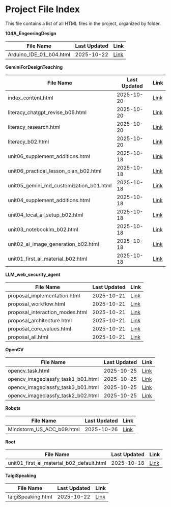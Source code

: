 # Project File Index

This file contains a list of all HTML files in the project, organized by folder.

**104A_EngeeringDesign**

| File Name | Last Updated | Link |
| --- | --- | --- |
| Arduino_IDE_01_b04.html | 2025-10-22 | [Link](https://joelhoty.github.io/ocgit/104A_EngeeringDesign/Arduino_IDE_01_b04.html) |

**GeminiForDesignTeaching**

| File Name | Last Updated | Link |
| --- | --- | --- |
| index_content.html | 2025-10-20 | [Link](https://joelhoty.github.io/ocgit/GeminiForDesignTeaching/index_content.html) |
| literacy_chatgpt_revise_b06.html | 2025-10-20 | [Link](https://joelhoty.github.io/ocgit/GeminiForDesignTeaching/literacy_chatgpt_revise_b06.html) |
| literacy_research.html | 2025-10-20 | [Link](https://joelhoty.github.io/ocgit/GeminiForDesignTeaching/literacy_research.html) |
| literacy_b02.html | 2025-10-20 | [Link](https://joelhoty.github.io/ocgit/GeminiForDesignTeaching/literacy_b02.html) |
| unit06_supplement_additions.html | 2025-10-18 | [Link](https://joelhoty.github.io/ocgit/GeminiForDesignTeaching/unit06_supplement_additions.html) |
| unit06_practical_lesson_plan_b02.html | 2025-10-18 | [Link](https://joelhoty.github.io/ocgit/GeminiForDesignTeaching/unit06_practical_lesson_plan_b02.html) |
| unit05_gemini_md_customization_b01.html | 2025-10-18 | [Link](https://joelhoty.github.io/ocgit/GeminiForDesignTeaching/unit05_gemini_md_customization_b01.html) |
| unit04_supplement_additions.html | 2025-10-18 | [Link](https://joelhoty.github.io/ocgit/GeminiForDesignTeaching/unit04_supplement_additions.html) |
| unit04_local_ai_setup_b02.html | 2025-10-18 | [Link](https://joelhoty.github.io/ocgit/GeminiForDesignTeaching/unit04_local_ai_setup_b02.html) |
| unit03_notebooklm_b02.html | 2025-10-18 | [Link](https://joelhoty.github.io/ocgit/GeminiForDesignTeaching/unit03_notebooklm_b02.html) |
| unit02_ai_image_generation_b02.html | 2025-10-18 | [Link](https://joelhoty.github.io/ocgit/GeminiForDesignTeaching/unit02_ai_image_generation_b02.html) |
| unit01_first_ai_material_b02.html | 2025-10-18 | [Link](https://joelhoty.github.io/ocgit/GeminiForDesignTeaching/unit01_first_ai_material_b02.html) |

**LLM_web_security_agent**

| File Name | Last Updated | Link |
| --- | --- | --- |
| proposal_implementation.html | 2025-10-21 | [Link](https://joelhoty.github.io/ocgit/LLM_web_security_agent/proposal_implementation.html) |
| proposal_workflow.html | 2025-10-21 | [Link](https://joelhoty.github.io/ocgit/LLM_web_security_agent/proposal_workflow.html) |
| proposal_interaction_modes.html | 2025-10-21 | [Link](https://joelhoty.github.io/ocgit/LLM_web_security_agent/proposal_interaction_modes.html) |
| proposal_architecture.html | 2025-10-21 | [Link](https://joelhoty.github.io/ocgit/LLM_web_security_agent/proposal_architecture.html) |
| proposal_core_values.html | 2025-10-21 | [Link](https://joelhoty.github.io/ocgit/LLM_web_security_agent/proposal_core_values.html) |
| proposal_all.html | 2025-10-21 | [Link](https://joelhoty.github.io/ocgit/LLM_web_security_agent/proposal_all.html) |

**OpenCV**

| File Name | Last Updated | Link |
| --- | --- | --- |
| opencv_task.html | 2025-10-25 | [Link](https://joelhoty.github.io/ocgit/OpenCV/opencv_task.html) |
| opencv_imageclassfy_task1_b01.html | 2025-10-25 | [Link](https://joelhoty.github.io/ocgit/OpenCV/opencv_imageclassfy_task1_b01.html) |
| opencv_imageclassfy_task3_b01.html | 2025-10-25 | [Link](https://joelhoty.github.io/ocgit/OpenCV/opencv_imageclassfy_task3_b01.html) |
| opencv_imageclassfy_task2_b02.html | 2025-10-25 | [Link](https://joelhoty.github.io/ocgit/OpenCV/opencv_imageclassfy_task2_b02.html) |

**Robots**

| File Name | Last Updated | Link |
| --- | --- | --- |
| Mindstorm_US_ACC_b09.html | 2025-10-26 | [Link](https://joelhoty.github.io/ocgit/Robots/Mindstorm_US_ACC_b09.html) |

**Root**

| File Name | Last Updated | Link |
| --- | --- | --- |
| unit01_first_ai_material_b02_default.html | 2025-10-18 | [Link](https://joelhoty.github.io/ocgit/unit01_first_ai_material_b02_default.html) |

**TaigiSpeaking**

| File Name | Last Updated | Link |
| --- | --- | --- |
| taigiSpeaking.html | 2025-10-22 | [Link](https://joelhoty.github.io/ocgit/TaigiSpeaking/taigiSpeaking.html) |

